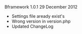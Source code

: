 Bframework 1.0.1 29 December 2012

* Settings file aready exist's
* Wrong version in version.php
* Updated ChangeLog
